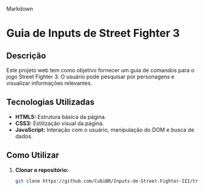 Markdown
# Guia de Inputs de Street Fighter 3

## Descrição
Este projeto web tem como objetivo fornecer um guia de comandos para o jogo Street Fighter 3. O usuário pode pesquisar por personagens e visualizar informações relevantes.

## Tecnologias Utilizadas
* **HTML5:** Estrutura básica da página.
* **CSS3:** Estilização visual da página.
* **JavaScript:** Interação com o usuário, manipulação do DOM e busca de dados.

## Como Utilizar
1. **Clonar o repositório:**
   ```bash
   git clone https://github.com/CubiBR/Inputs-de-Street-Fighter-III/tree/main
